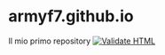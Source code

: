 # armyf7.github.io
Il mio primo repository
[![Validate HTML](https://github.com/armyf7/armyf7.github.io/actions/workflows/html-validate.yml/badge.svg)](https://github.com/armyf7/armyf7.github.io/actions/workflows/html-validate.yml)

